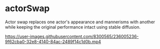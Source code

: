 # actorSwap
Actor swap replaces one actor's appearance and mannerisms with another while keeping the original performance intact using stable diffusion.


https://user-images.githubusercontent.com/8300565/236005236-9f62cba0-32e8-4140-84ac-2489f14c1d0b.mp4

